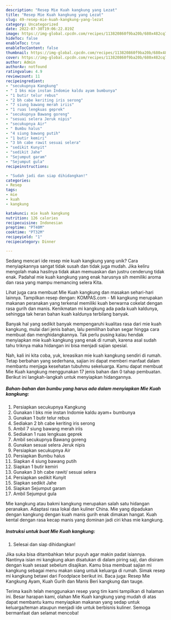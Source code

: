 ```yaml
---
description: "Resep Mie Kuah kangkung yang Lezat"
title: "Resep Mie Kuah kangkung yang Lezat"
slug: 49-resep-mie-kuah-kangkung-yang-lezat
category: Uncategorized
date: 2022-07-30T19:06:22.819Z
image: https://img-global.cpcdn.com/recipes/113820860f9ba20b/680x482cq70/mie-kuah-kangkung-foto-resep-utama.jpg
hideToc: false
enableToc: true
enableTocContent: false
thumbnail: https://img-global.cpcdn.com/recipes/113820860f9ba20b/680x482cq70/mie-kuah-kangkung-foto-resep-utama.jpg
cover: https://img-global.cpcdn.com/recipes/113820860f9ba20b/680x482cq70/mie-kuah-kangkung-foto-resep-utama.jpg
author: Admin
authorAv: notfound
ratingvalue: 4.9
reviewcount: 11
recipeingredient:
- "secukupnya Kangkung"
- " I bks mie instan Indomie kaldu ayam bumbunya"
- "1 butir telur rebus"
- "2 bh cabe keriting iris serong"
- "7 siung bawang merah iriis"
- "1 ruas lengkuas geprek"
- "secukupnya Bawang goreng"
- "sesuai selera Jeruk nipis"
- "secukupnya Air"
- " Bumbu halus"
- "4 siung bawang putih"
- "1 butir kemiri"
- "3 bh cabe rawit sesuai selera"
- "sedikit Kunyit"
- "sedikit Jahe"
- "Sejumput garam"
- "Sejumput gula"
recipeinstructions:

- "Sudah jadi dan siap dihidangkan!"
categories:
- Resep
tags:
- mie
- kuah
- kangkung

katakunci: mie kuah kangkung 
nutrition: 126 calories
recipecuisine: Indonesian
preptime: "PT40M"
cooktime: "PT32M"
recipeyield: "1"
recipecategory: Dinner

---
```





Sedang mencari ide resep mie kuah kangkung yang unik? Cara menyiapkannya sangat tidak susah dan tidak juga mudah. Jika keliru mengolah maka hasilnya tidak akan memuaskan dan justru cenderung tidak enak. Padahal mie kuah kangkung yang enak harusnya sih memiliki aroma dan rasa yang mampu memancing selera Kita.





Lihat juga cara membuat Mie Kuah kangkung dan masakan sehari-hari lainnya. Tampilkan resep dengan: KOMPAS.com - Mi kangkung merupakan makanan peranakan yang terkenal memiliki kuah berwarna cokelat dengan rasa gurih dan manis. Kenikmatan mi kangkung ada pada kuah kaldunya, sehingga tak heran bahan kuah kaldunya terbilang banyak.

Banyak hal yang sedikit banyak mempengaruhi kualitas rasa dari mie kuah kangkung, mulai dari jenis bahan, lalu pemilihan bahan segar hingga cara membuat dan menghidangkannya. Tak perlu pusing kalau hendak menyiapkan mie kuah kangkung yang enak di rumah, karena asal sudah tahu triknya maka hidangan ini bisa menjadi sajian spesial.






Nah, kali ini kita coba, yuk, kreasikan mie kuah kangkung sendiri di rumah. Tetap berbahan yang sederhana, sajian ini dapat memberi manfaat dalam membantu menjaga kesehatan tubuhmu sekeluarga. Kamu dapat membuat Mie Kuah kangkung menggunakan 17 jenis bahan dan 0 tahap pembuatan. Berikut ini langkah-langkah untuk menyiapkan hidangannya.

<!--inarticleads1-->

##### Bahan-bahan dan bumbu yang harus ada dalam menyiapkan Mie Kuah kangkung:

1. Persiapkan secukupnya Kangkung
1. Gunakan  I bks mie instan Indomie kaldu ayam+ bumbunya
1. Gunakan 1 butir telur rebus
1. Sediakan 2 bh cabe keriting iris serong
1. Ambil 7 siung bawang merah iriis
1. Sediakan 1 ruas lengkuas geprek
1. Ambil secukupnya Bawang goreng
1. Gunakan sesuai selera Jeruk nipis
1. Persiapkan secukupnya Air
1. Persiapkan  Bumbu halus
1. Siapkan 4 siung bawang putih
1. Siapkan 1 butir kemiri
1. Gunakan 3 bh cabe rawit/ sesuai selera
1. Persiapkan sedikit Kunyit
1. Siapkan sedikit Jahe
1. Siapkan Sejumput garam
1. Ambil Sejumput gula


Mie kangkung atau bakmi kangkung merupakan salah satu hidangan peranakan. Adaptasi rasa lokal dan kuliner China. Mie yang dipadukan dengan kangkung dengan kuah manis gurih enak dimakan hangat. Kuah kental dengan rasa kecap manis yang dominan jadi ciri khas mie kangkung. 

<!--inarticleads2-->

##### Instruksi untuk buat Mie Kuah kangkung:


1. Selesai dan siap dihidangkan!

Jika suka bisa ditambahkan telur puyuh agar makin padat isiannya. Nantinya isian mi kangkung akan disatukan di dalam piring saji, dan disiram dengan kuah sesaat sebelum disajikan. Kamu bisa membuat sajian mi kangkung sebagai menu makan siang untuk keluarga di rumah. Simak resep mi kangkung betawi dari Foodplace berikut ini. Baca juga: Resep Mie Kangkung Ayam, Kuah Gurih dan Manis Beri kangkung dan tauge. 

Terima kasih telah menggunakan resep yang tim kami tampilkan di halaman ini. Besar harapan kami, olahan Mie Kuah kangkung yang mudah di atas dapat membantu kamu menyiapkan makanan yang sedap untuk keluarga/teman ataupun menjadi ide untuk berbisnis kuliner. Semoga bermanfaat dan selamat mencoba!
